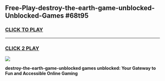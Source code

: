 
## Free-Play-destroy-the-earth-game-unblocked-Unblocked-Games #68t95
<h3>
<a href="https://news.freeplayer.one?title=destroy-the-earth-game-unblocked&ref=8M">CLICK TO PLAY</a></h3>
<hr>

<h3>
<a href="https://news.freeplayer.one?title=destroy-the-earth-game-unblocked&ref=8M">CLICK 2 PLAY</a>
  
</h3>

<a href="https://news.freeplayer.one?title=destroy-the-earth-game-unblocked&ref=8M"><img src="https://clearcache.store/games.png"></a>


**destroy-the-earth-game-unblocked games unblocked: Your Gateway to Fun and Accessible Online Gaming**
